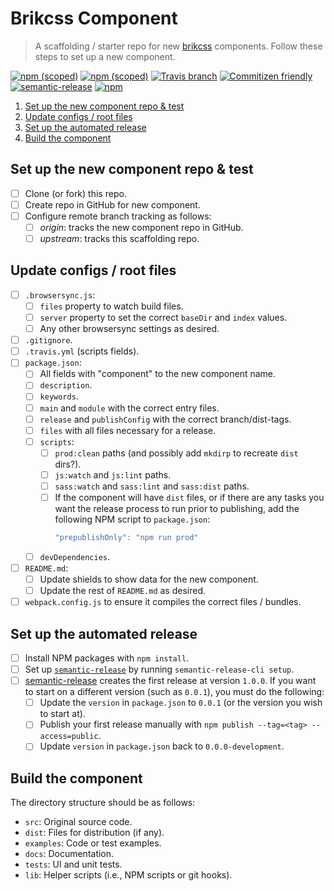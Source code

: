 # Brikcss Component

> A scaffolding / starter repo for new [brikcss](https://github.com/brikcss/) components. Follow these steps to set up a new component.

[![npm (scoped)](https://img.shields.io/npm/v/@brikcss/component.svg?style=flat-square)](https://www.npmjs.com/package/@brikcss/component
) [![npm (scoped)](https://img.shields.io/npm/dm/@brikcss/component.svg?style=flat-square)](https://www.npmjs.com/package/@brikcss/component
) [![Travis branch](https://img.shields.io/travis/rust-lang/rust/master.svg?style=flat-square&label=master)](https://github.com/brikcss/component/tree/master
) [![Commitizen friendly](https://img.shields.io/badge/commitizen-friendly-brightgreen.svg?style=flat-square)](http://commitizen.github.io/cz-cli/
) [![semantic-release](https://img.shields.io/badge/%20%20%F0%9F%93%A6%F0%9F%9A%80-semantic--release-e10079.svg?style=flat-square)](https://github.com/semantic-release/semantic-release
) [![npm](https://img.shields.io/npm/l/express.svg?style=flat-square)](https://choosealicense.com/licenses/mit/)

<!-- MarkdownTOC -->

1. [Set up the new component repo & test](#set-up-the-new-component-repo-and-test)
1. [Update configs / root files](#update-configs--root-files)
1. [Set up the automated release](#set-up-the-automated-release)
1. [Build the component](#build-the-component)

<!-- /MarkdownTOC -->

<a name="set-up-the-new-component-repo-and-test"></a>
## Set up the new component repo & test

- [ ] Clone (or fork) this repo.
- [ ] Create repo in GitHub for new component.
- [ ] Configure remote branch tracking as follows:
	- [ ] _origin_: tracks the new component repo in GitHub.
	- [ ] _upstream_: tracks this scaffolding repo.

<a name="update-configs--root-files"></a>
## Update configs / root files

- [ ] `.browsersync.js`:
	- [ ] `files` property to watch build files.
	- [ ] `server` property to set the correct `baseDir` and `index` values.
	- [ ] Any other browsersync settings as desired.
- [ ] `.gitignore`.
- [ ] `.travis.yml` (scripts fields).
- [ ] `package.json`:
	- [ ] All fields with "component" to the new component name.
	- [ ] `description`.
	- [ ] `keywords`.
	- [ ] `main` and `module` with the correct entry files.
	- [ ] `release` and `publishConfig` with the correct branch/dist-tags.
	- [ ] `files` with all files necessary for a release.
	- [ ] `scripts`:
		- [ ] `prod:clean` paths (and possibly add `mkdirp` to recreate `dist` dirs?).
		- [ ] `js:watch` and `js:lint` paths.
		- [ ] `sass:watch` and `sass:lint` and `sass:dist` paths.
		- [ ] If the component will have `dist` files, or if there are any tasks you want the release process to run prior to publishing, add the following NPM script to `package.json`:
			```js
			"prepublishOnly": "npm run prod"
			```
	- [ ] `devDependencies`.
- [ ] `README.md`:
	- [ ] Update shields to show data for the new component.
	- [ ] Update the rest of `README.md` as desired.
- [ ] `webpack.config.js` to ensure it compiles the correct files / bundles.

<a name="set-up-the-automated-release"></a>
## Set up the automated release

- [ ] Install NPM packages with `npm install`.
- [ ] Set up [`semantic-release`](https://github.com/semantic-release/semantic-release) by running `semantic-release-cli setup`.
- [ ] [semantic-release](https://github.com/semantic-release/semantic-release) creates the first release at version `1.0.0`. If you want to start on a different version (such as `0.0.1`), you must do the following:
	- [ ] Update the `version` in `package.json` to `0.0.1` (or the version you wish to start at).
	- [ ] Publish your first release manually with `npm publish --tag=<tag> --access=public`.
	- [ ] Update `version` in `package.json` back to `0.0.0-development`.

<a name="build-the-component"></a>
## Build the component

The directory structure should be as follows:

- `src`: Original source code.
- `dist`: Files for distribution (if any).
- `examples`: Code or test examples.
- `docs`: Documentation.
- `tests`: UI and unit tests.
- `lib`: Helper scripts (i.e., NPM scripts or git hooks).
